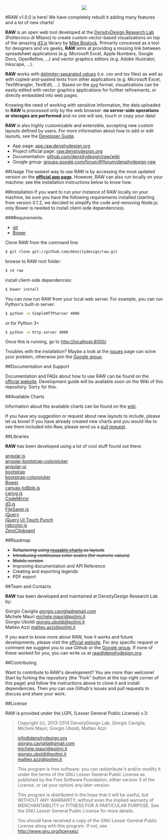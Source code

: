 <p align="center"><img src="http://raw.densitydesign.org/wp-content/uploads/2013/10/Header.png"></p>

#RAW v1.0.0 is here!
We have completely rebuilt it adding many features and a lot of new charts!



**RAW** is an open web tool developed at the [DensityDesign Research Lab](http://www.densitydesign.org) (Politecnico di Milano) to create custom vector-based visualizations on top of the amazing [d3.js](https://github.com/mbostock/d3) library by [Mike Bostock](http://bost.ocks.org/mike/).
Primarily conceived as a tool for designers and vis geeks, **RAW** aims at providing a missing link  between spreadsheet applications (e.g. Microsoft Excel, Apple Numbers, Google Docs, OpenRefine, …) and vector graphics editors (e.g. Adobe Illustrator, Inkscape, …).

**RAW** works with [delimiter-separated values](http://en.wikipedia.org/wiki/Delimiter-separated_values) (i.e. csv and tsv files) as well as with copied-and-pasted texts from other applications (e.g. Microsoft Excel, TextWrangler, TextEdit, …). Based on the [svg](http://en.wikipedia.org/wiki/Svg) format, visualizations can be easily edited with vector graphics applications for further refinements, or directly embedded into web pages.

Knowing the need of working with sensitive information, the data uploaded to **RAW** is processed only by the web browser: **no server-side operations or storages are performed** and no one will see, touch or copy your data!

**RAW** is also highly customizable and extensible, accepting new custom layouts defined by users. For more information about how to add or edit layouts, see the [Developer Guide](https://github.com/densitydesign/raw/wiki/Developer-Guide).

- App page: [app.raw.densitydesign.org](http://app.raw.densitydesign.org)
- Project official page: [raw.densitydesign.org](http://raw.densitydesign.org)
- Documentation: [github.com/densitydesign/raw/wiki](https://github.com/densitydesign/raw/wiki)
- Google group: [groups.google.com/forum/#!forum/densitydesign-raw](https://groups.google.com/forum/#!forum/densitydesign-raw)


##Usage
The easiest way to use RAW is by accessing the most updated version on the **[official app page](http://app.raw.densitydesign.org)**. However, RAW can also run locally on your machine: see the installation instructions below to know how.

##Installation
If you want to run your instance of RAW locally on your machine, be sure you have the following requirements installed (starting from version 0.1.2, we decided to simplify the code and removing Node.js: only Bower is needed to install client-side dependencies).

###Requirements

- [git](http://git-scm.com/book/en/Getting-Started-Installing-Git)
- [Bower](http://bower.io/#installing-bower)


Clone RAW from the command line:

``` sh
$ git clone git://github.com/densitydesign/raw.git
```

browse to RAW root folder:

``` sh
$ cd raw
```

install client-side dependencies:

``` sh
$ bower install
```
	
You can now run RAW from your local web server. For example, you can run Python's built-in server:

``` sh
$ python -m SimpleHTTPServer 4000
```

or for Python 3+

``` sh
$ python -m http.server 4000
```

Once this is running, go to [http://localhost:4000/](http://localhost:4000/).

Troubles with the installation? Maybe a look at the [issues](https://github.com/densitydesign/raw/issues) page can solve your problem, otherwise join the [Google group](https://groups.google.com/forum/#!forum/densitydesign-raw).


##Documentation and Support

Documentation and FAQs about how to use RAW can be found on the [official website](http://raw.densitydesign.org). Development guide will be available soon on the Wiki of this repository. Sorry for this.

##Available Charts

Information about the available charts can be found on the [wiki](https://github.com/densitydesign/raw/wiki/Available-Charts).

If you have any suggestion or request about new layouts to include, please let us know! If you have already created new charts and you would like to see them included into Raw, please send us a [pull request](https://github.com/densitydesign/raw/pulls).

##Libraries

**RAW** has been developed using a lot of cool stuff found out there:

[angular.js](https://github.com/angular/angular.js)  
[angular-bootstrap-colorpicker](https://github.com/buberdds/angular-bootstrap-colorpicker)  
[angular-ui](https://github.com/angular-ui)  
[bootstrap](https://github.com/twbs/bootstrap)  
[bootstrap-colorpicker](http://www.eyecon.ro/bootstrap-colorpicker/)  
[Bower](https://github.com/bower/bower)  
[canvas-toBlob.js](https://github.com/eligrey/canvas-toBlob.js)  
[canvg.js](http://code.google.com/p/canvg/)  
[CodeMirror](https://github.com/marijnh/codemirror)  
[d3.js](https://github.com/mbostock/d3)  
[FileSaver.js](https://github.com/eligrey/FileSaver.js)  
[jQuery](https://github.com/jquery/jquery)  
[jQuery UI Touch Punch](https://github.com/furf/jquery-ui-touch-punch/)  
[rgbcolor.js](http://www.phpied.com/rgb-color-parser-in-javascript/)  
[ZeroClipboard](https://github.com/zeroclipboard/zeroclipboard)

##Roadmap

- ~~Refactoring using [reusable charts](http://bost.ocks.org/mike/chart/) as layouts~~
- ~~Introducing continuous color scales (for numeric values)~~
- ~~Mobile version~~
- Improving documentation and API Reference
- Creating and exporting legends
- PDF export

##Team and Contacts

**RAW** has been developed and maintained at DensityDesign Research Lab by:
 
Giorgio Caviglia <giorgio.caviglia@gmail.com>  
Michele Mauri <michele.mauri@polimi.it>  
Giorgio Uboldi <giorgio.uboldi@polimi.it>  
Matteo Azzi <matteo.azzi@polimi.it>  

If you want to know more about RAW, how it works and future developments, please visit the [official website](http://raw.densitydesign.org). For any specific request or comment we suggest you to use Github or the [Google group](https://groups.google.com/forum/#!forum/densitydesign-raw). If none of these worked for you, you can write us at <raw@densitydesign.org>.

##Contributing

Want to contribute to RAW's development? You are more than welcome! Start by forking the repository (the "Fork" button at the top-right corner of this page) and follow the instructions above to clone it and install dependencies. Then you can use Github's issues and pull requests to discuss and share your work.


##License

RAW is provided under the LGPL (Lesser General Public License) v.3:

> Copyright (c), 2013-2014 DensityDesign Lab, Giorgio Caviglia, Michele Mauri,
> Giorgio Uboldi, Matteo Azzi
> 
> <info@densitydesign.org>  
> <giorgio.caviglia@gmail.com>  
> <michele.mauri@polimi.it>  
> <giorgio.uboldi@polimi.it>  
> <matteo.azzi@polimi.it>  
> 
> This program is free software: you can redistribute it and/or modify
> it under the terms of the GNU Lesser General Public License as published by
> the Free Software Foundation, either version 3 of the License, or
> (at your option) any later version.
> 
> This program is distributed in the hope that it will be useful,
> but WITHOUT ANY WARRANTY; without even the implied warranty of
> MERCHANTABILITY or FITNESS FOR A PARTICULAR PURPOSE. See the
> GNU Lesser General Public License for more details.
> 
> You should have received a copy of the GNU Lesser General Public License
> along with this program.  If not, see <http://www.gnu.org/licenses/>.
